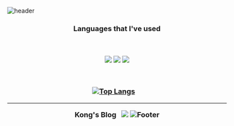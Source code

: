 ![header](https://capsule-render.vercel.app/api?type=waving&color=98FB98&height=300&section=header&text=Hyeok-kong&fontSize=100)

<h3 align="center"> Languages that I've used </p> &nbsp

<p align="center">
  <img src="https://img.shields.io/badge/Java-007396?style=flat-square?style=flat-square&logo=EclipseIDE&logoColor=white"/> 
  <img src="https://img.shields.io/badge/JavaScript-FFD700?style=flat-square?style=flat-square&logo=JavaScript&logoColor=white"/> 
  <img src="https://img.shields.io/badge/Kotlin-BA55D3?style=flat-square?style=flat-square&logo=Kotlin&logoColor=white"/> 
</p> &nbsp &nbsp
  
  [![Top Langs](https://github-readme-stats.vercel.app/api/top-langs/?username=hyeok-kong&layout=compact)](https://github.com/anuraghazra/github-readme-stats) &nbsp;&nbsp;&nbsp;

* * *

Kong's Blog  &nbsp;
<a href="https://velog.io/@hyeok-kong"><img src="https://img.shields.io/badge/Blog-3CB371?style=flat-square&logo=velog&logoColor=white&link=https://velog.io/@hyeok-kong"/></a>
![Footer](https://capsule-render.vercel.app/api?type=waving&color=98FB98&height=200&section=footer)


<!--
**hyeok-kong/hyeok-kong** is a ✨ _special_ ✨ repository because its `README.md` (this file) appears on your GitHub profile.

Here are some ideas to get you started:

- 🔭 I’m currently working on ...
- 🌱 I’m currently learning ...
- 👯 I’m looking to collaborate on ...
- 🤔 I’m looking for help with ...
- 💬 Ask me about ...
- 📫 How to reach me: ...
- 😄 Pronouns: ...
- ⚡ Fun fact: ...
-->
